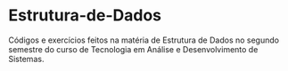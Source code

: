 # Estrutura-de-Dados

Códigos e exercícios feitos na matéria de Estrutura de Dados no segundo semestre do curso de Tecnologia em Análise e Desenvolvimento de Sistemas.
